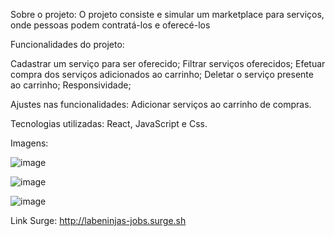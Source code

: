 
Sobre o projeto:
O projeto consiste e simular um marketplace para serviços, onde pessoas podem contratá-los e oferecé-los

Funcionalidades do projeto:

 Cadastrar um serviço para ser oferecido;
 Filtrar serviços oferecidos;
 Efetuar compra dos serviços adicionados ao carrinho;
 Deletar o serviço presente ao carrinho;
 Responsividade;

Ajustes nas funcionalidades: 
Adicionar serviços ao carrinho de compras.

Tecnologias utilizadas: React, JavaScript e Css.

Imagens:


![image](https://user-images.githubusercontent.com/104600484/177066943-22cb4edd-d512-4402-a309-94d3968ce24a.png)

![image](https://user-images.githubusercontent.com/104600484/177066981-9a064fd0-51bf-433e-9b8d-91d0d7acb56c.png)

![image](https://user-images.githubusercontent.com/104600484/177067017-85bc6b28-8ff4-460a-b5a4-1952fa3bb790.png)


Link Surge:
http://labeninjas-jobs.surge.sh
